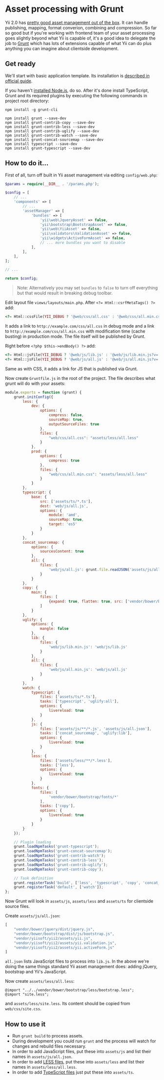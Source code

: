 Asset processing with Grunt
===========================

Yii 2.0 has [pretty good asset management out of the box](http://www.yiiframework.com/doc-2.0/guide-structure-assets.html).
It can handle publishing, mapping, format converion, combining and compression. So far so good but if you're working with
frontend team of your asset processing goes slightly beyond what Yii is capable of, it's a good idea to delegate the job to
[Grunt](http://gruntjs.com/) which has lots of extensions capable of what Yii can do plus anything you can imagine about
clientside development.

Get ready
---------

We'll start with basic application template. Its installation is
[described in official guide](http://www.yiiframework.com/doc-2.0/guide-start-installation.html).

If you haven't [installed Node.js](http://nodejs.org/), do so. After it's done install TypeScript, Grunt and
its required plugins by executing the following commands in project root directory:

```
npm install -g grunt-cli

npm install grunt --save-dev
npm install grunt-contrib-copy --save-dev
npm install grunt-contrib-less --save-dev
npm install grunt-contrib-uglify --save-dev
npm install grunt-contrib-watch --save-dev
npm install grunt-concat-sourcemap --save-dev
npm install typescript --save-dev
npm install grunt-typescript --save-dev
```

How to do it...
---------------

First of all, turn off built in Yii asset management via editing `config/web.php`:

```php
$params = require(__DIR__ . '/params.php');

$config = [
    // ...
    'components' => [
        // ...
        'assetManager' => [
            'bundles' => [
                'yii\web\JqueryAsset' => false,
                'yii\bootstrap\BootstrapAsset' => false,
                'yii\web\YiiAsset' => false,
                'yii\validators\ValidationAsset' => false,
                'yii\widgets\ActiveFormAsset' => false,
                // ... more bundles you want to disable
            ],
        ],
    ],
];

// ...

return $config;
```

> Note: Alternatively you may set `bundles` to `false` to turn off everything but that would result in
> breaking debug toolbar.

Edit layout file `views/layouts/main.php`. After `<?= Html::csrfMetaTags() ?>` add:

```php
<?= Html::cssFile(YII_DEBUG ? '@web/css/all.css' : '@web/css/all.min.css?v=' . filemtime(Yii::getAlias('@webroot/css/all.min.css'))) ?>
```

It adds a link to `http://example.com/css/all.css` in debug mode and a link to `http://example.com/css/all.min.css` with
modification time (cache busting) in production mode. The file itself will be published by Grunt.

Right before `<?php $this->endBody() ?>`  add:

```php
<?= Html::jsFile(YII_DEBUG ? '@web/js/lib.js' : '@web/js/lib.min.js?v=' . filemtime(Yii::getAlias('@webroot/js/lib.min.js'))) ?>
<?= Html::jsFile(YII_DEBUG ? '@web/js/all.js' : '@web/js/all.min.js?v=' . filemtime(Yii::getAlias('@webroot/js/all.min.js'))) ?>
```

Same as with CSS, it adds a link for JS that is published via Grunt.

Now create `Gruntfile.js` in the root of the project. The file describes what grunt will do with your assets:

```javascript
module.exports = function (grunt) {
    grunt.initConfig({
        less: {
            dev: {
                options: {
                    compress: false,
                    sourceMap: true,
                    outputSourceFiles: true
                },
                files: {
                    "web/css/all.css": "assets/less/all.less"
                }
            },
            prod: {
                options: {
                    compress: true
                },
                files: {
                    "web/css/all.min.css": "assets/less/all.less"
                }
            }
        },
        typescript: {
            base: {
                src: ['assets/ts/*.ts'],
                dest: 'web/js/all.js',
                options: {
                    module: 'amd',
                    sourceMap: true,
                    target: 'es5'
                }
            }
        },
        concat_sourcemap: {
            options: {
                sourcesContent: true
            },
            all: {
                files: {
                    'web/js/all.js': grunt.file.readJSON('assets/js/all.json')
                }
            }
        },
        copy: {
            main: {
                files: [
                    {expand: true, flatten: true, src: ['vendor/bower/bootstrap/fonts/*'], dest: 'web/fonts/', filter: 'isFile'}
                ]
            }
        },
        uglify: {
            options: {
                mangle: false
            },
            lib: {
                files: {
                    'web/js/lib.min.js': 'web/js/lib.js'
                }
            },
            all: {
                files: {
                    'web/js/all.min.js': 'web/js/all.js'
                }
            }
        },
        watch: {
            typescript: {
                files: ['assets/ts/*.ts'],
                tasks: ['typescript', 'uglify:all'],
                options: {
                    livereload: true
                }
            },
            js: {
                files: ['assets/js/**/*.js', 'assets/js/all.json'],
                tasks: ['concat_sourcemap', 'uglify:lib'],
                options: {
                    livereload: true
                }
            },
            less: {
                files: ['assets/less/**/*.less'],
                tasks: ['less'],
                options: {
                    livereload: true
                }
            },
            fonts: {
                files: [
                    'vendor/bower/bootstrap/fonts/*'
                ],
                tasks: ['copy'],
                options: {
                    livereload: true
                }
            }
        }
    });

    // Plugin loading
    grunt.loadNpmTasks('grunt-typescript');
    grunt.loadNpmTasks('grunt-concat-sourcemap');
    grunt.loadNpmTasks('grunt-contrib-watch');
    grunt.loadNpmTasks('grunt-contrib-less');
    grunt.loadNpmTasks('grunt-contrib-uglify');
    grunt.loadNpmTasks('grunt-contrib-copy');

    // Task definition
    grunt.registerTask('build', ['less', 'typescript', 'copy', 'concat_sourcemap', 'uglify']);
    grunt.registerTask('default', ['watch']);
};
```

Now Grunt will look in `assets/js`, `assets/less` and `assets/ts` for clientside source files.

Create `assets/js/all.json`:

```javascript
[
    "vendor/bower/jquery/dist/jquery.js",
    "vendor/bower/bootstrap/dist/js/bootstrap.js",
    "vendor/yiisoft/yii2/assets/yii.js",
    "vendor/yiisoft/yii2/assets/yii.validation.js",
    "vendor/yiisoft/yii2/assets/yii.activeForm.js"
]
```

`all.json` lists JavaScript files to process into `lib.js`. In the above we're doing the same things
standard Yii asset management does: adding jQuery, bootstrap and Yii's JavaScript.

Now create `assets/less/all.less`:

```less
@import "../../vendor/bower/bootstrap/less/bootstrap.less";
@import "site.less";
```

and `assets/less/site.less`. Its content should be copied from `web/css/site.css`.

How to use it
-------------

- Run `grunt build` to process assets.
- During development you could run `grunt` and
the process will watch for changes and rebuild files necessary.
- In order to add JavaScript files, put these into `assets/js` and list their names in `assets/js/all.json`.
- In order to add [LESS files](http://lesscss.org/), put these into `assets/less` and list their names in `assets/less/all.less`.
- In order to add [TypeScript files](http://www.typescriptlang.org/) just put these into `assets/ts`.

